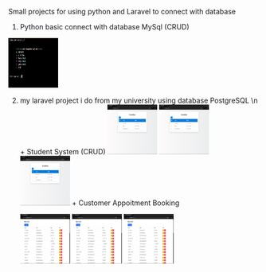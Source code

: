   Small projects for using python and Laravel to connect with database 
  
1. Python basic connect with database MySql  (CRUD)
<img src="PythonWithMySQL/img.png" style="width: 100px; height: 100px">

2. my laravel project i do from my university using database PostgreSQL \n
       + Student System (CRUD)
    <img src="Laravel/s1.png" style="width: 100px; height: 100px">
    <img src="Laravel/s1.png" style="width: 100px; height: 100px">
    <img src="Laravel/s1.png" style="width: 100px; height: 100px">
       + Customer Appoitment Booking

     <img src="Laravel/a1.png" style="width: 100px; height: 100px">
    <img src="Laravel/a1.png" style="width: 100px; height: 100px">
    <img src="Laravel/a1.png" style="width: 100px; height: 100px">
    
    
       
   
